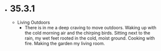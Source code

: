 - # 35.3.1
	- Living Outdoors
		- There is in me a deep craving to move outdoors. Waking up with the cold morning air and the chirping birds. Sitting next to the rain, my wet feet rooted in the cold, moist ground. Cooking with fire. Making the garden my living room.